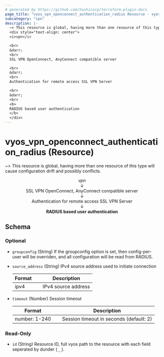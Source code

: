 ```yaml
---
# generated by https://github.com/hashicorp/terraform-plugin-docs
page_title: "vyos_vpn_openconnect_authentication_radius Resource - vyos"
subcategory: "vpn"
description: |-
  ~> This resource is global, having more than one resource of this type will cause configuration drift and possibly conflicts.
  <div style="text-align: center">
  <i>vpn</i>

  <br>
  &darr;
  <br>
  SSL VPN OpenConnect, AnyConnect compatible server

  <br>
  &darr;
  <br>
  Authentication for remote access SSL VPN Server

  <br>
  &darr;
  <br>
  <b>
  RADIUS based user authentication
  </b>
  </div>
---
```


# vyos_vpn_openconnect_authentication_radius (Resource)

~> This resource is global, having more than one resource of this type will cause configuration drift and possibly conflicts.

<div style="text-align: center">
<i>vpn</i>

<br>
&darr;
<br>
SSL VPN OpenConnect, AnyConnect compatible server

<br>
&darr;
<br>
Authentication for remote access SSL VPN Server

<br>
&darr;
<br>
<b>
RADIUS based user authentication
</b>
</div>



<!-- schema generated by tfplugindocs -->
## Schema

### Optional

- `groupconfig` (String) If the groupconfig option is set, then config-per-user will be overriden, and all configuration will be read from RADIUS.
- `source_address` (String) IPv4 source address used to initiate connection

    |  Format &emsp; | Description  |
    |----------|---------------|
    |  ipv4  &emsp; |  IPv4 source address  |
- `timeout` (Number) Session timeout

    |  Format &emsp; | Description  |
    |----------|---------------|
    |  number: 1-240  &emsp; |  Session timeout in seconds (default: 2)  |

### Read-Only

- `id` (String) Resource ID, full vyos path to the resource with each field seperated by dunder (`__`).
